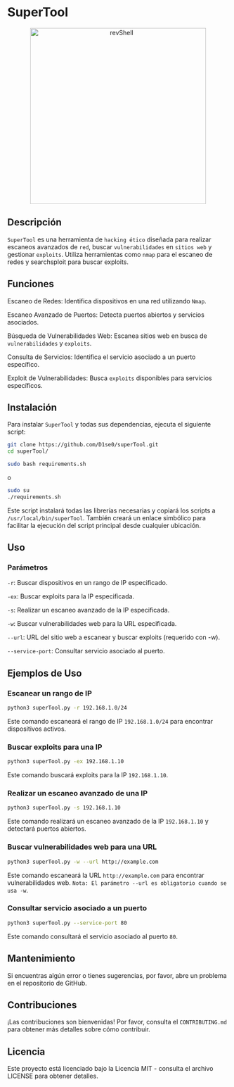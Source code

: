 # SuperTool

<p align="center">
  <img src="https://github.com/user-attachments/assets/60a13fab-2be8-4c63-9376-e1a4760ff431" alt="revShell" width="400">
</p>

## Descripción

`SuperTool` es una herramienta de `hacking ético` diseñada para realizar escaneos avanzados de `red`, buscar `vulnerabilidades` en `sitios web` y gestionar `exploits`. Utiliza herramientas como `nmap` para el escaneo de redes y searchsploit para buscar exploits.

## Funciones

Escaneo de Redes: Identifica dispositivos en una red utilizando `Nmap`.

Escaneo Avanzado de Puertos: Detecta puertos abiertos y servicios asociados.

Búsqueda de Vulnerabilidades Web: Escanea sitios web en busca de `vulnerabilidades` y `exploits`.

Consulta de Servicios: Identifica el servicio asociado a un puerto específico.

Exploit de Vulnerabilidades: Busca `exploits` disponibles para servicios específicos.

## Instalación

Para instalar `SuperTool` y todas sus dependencias, ejecuta el siguiente script:

```bash
git clone https://github.com/D1se0/superTool.git
cd superTool/
```

```bash
sudo bash requirements.sh
```

o

```bash
sudo su
./requirements.sh
```

Este script instalará todas las librerías necesarias y copiará los scripts a `/usr/local/bin/superTool`. También creará un enlace simbólico para facilitar la ejecución del script principal desde cualquier ubicación.

## Uso

### Parámetros

`-r`: Buscar dispositivos en un rango de IP especificado.

`-ex`: Buscar exploits para la IP especificada.

`-s`: Realizar un escaneo avanzado de la IP especificada.

`-w`: Buscar vulnerabilidades web para la URL especificada.

`--url`: URL del sitio web a escanear y buscar exploits (requerido con -w).

`--service-port`: Consultar servicio asociado al puerto.

## Ejemplos de Uso

### Escanear un rango de IP

```bash
python3 superTool.py -r 192.168.1.0/24
```

Este comando escaneará el rango de IP `192.168.1.0/24` para encontrar dispositivos activos.

### Buscar exploits para una IP

```bash
python3 superTool.py -ex 192.168.1.10
```
Este comando buscará exploits para la IP `192.168.1.10`.

### Realizar un escaneo avanzado de una IP

```bash
python3 superTool.py -s 192.168.1.10
```

Este comando realizará un escaneo avanzado de la IP `192.168.1.10` y detectará puertos abiertos.

### Buscar vulnerabilidades web para una URL

```bash
python3 superTool.py -w --url http://example.com
```

Este comando escaneará la URL `http://example.com` para encontrar vulnerabilidades web. `Nota: El parámetro --url es obligatorio cuando se usa -w`.

### Consultar servicio asociado a un puerto

```bash
python3 superTool.py --service-port 80
```

Este comando consultará el servicio asociado al puerto `80`.

## Mantenimiento

Si encuentras algún error o tienes sugerencias, por favor, abre un problema en el repositorio de GitHub.

## Contribuciones

¡Las contribuciones son bienvenidas! Por favor, consulta el `CONTRIBUTING.md` para obtener más detalles sobre cómo contribuir.

## Licencia

Este proyecto está licenciado bajo la Licencia MIT - consulta el archivo LICENSE para obtener detalles.
